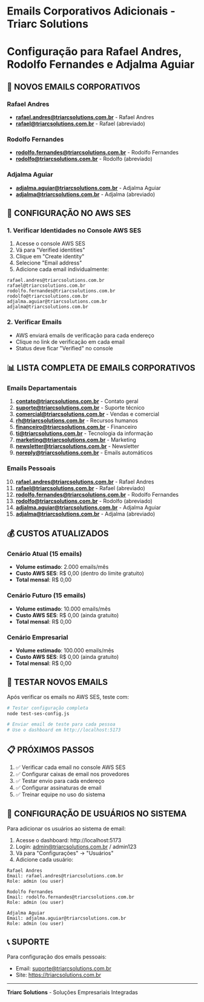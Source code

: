 # Emails Corporativos Adicionais - Triarc Solutions
# Configuração para Rafael Andres, Rodolfo Fernandes e Adjalma Aguiar

## 📧 NOVOS EMAILS CORPORATIVOS

### Rafael Andres
- **rafael.andres@triarcsolutions.com.br** - Rafael Andres
- **rafael@triarcsolutions.com.br** - Rafael (abreviado)

### Rodolfo Fernandes  
- **rodolfo.fernandes@triarcsolutions.com.br** - Rodolfo Fernandes
- **rodolfo@triarcsolutions.com.br** - Rodolfo (abreviado)

### Adjalma Aguiar
- **adjalma.aguiar@triarcsolutions.com.br** - Adjalma Aguiar
- **adjalma@triarcsolutions.com.br** - Adjalma (abreviado)

## 🔧 CONFIGURAÇÃO NO AWS SES

### 1. Verificar Identidades no Console AWS SES
1. Acesse o console AWS SES
2. Vá para "Verified identities"
3. Clique em "Create identity"
4. Selecione "Email address"
5. Adicione cada email individualmente:

```
rafael.andres@triarcsolutions.com.br
rafael@triarcsolutions.com.br
rodolfo.fernandes@triarcsolutions.com.br
rodolfo@triarcsolutions.com.br
adjalma.aguiar@triarcsolutions.com.br
adjalma@triarcsolutions.com.br
```

### 2. Verificar Emails
- AWS enviará emails de verificação para cada endereço
- Clique no link de verificação em cada email
- Status deve ficar "Verified" no console

## 📊 LISTA COMPLETA DE EMAILS CORPORATIVOS

### Emails Departamentais
1. **contato@triarcsolutions.com.br** - Contato geral
2. **suporte@triarcsolutions.com.br** - Suporte técnico
3. **comercial@triarcsolutions.com.br** - Vendas e comercial
4. **rh@triarcsolutions.com.br** - Recursos humanos
5. **financeiro@triarcsolutions.com.br** - Financeiro
6. **ti@triarcsolutions.com.br** - Tecnologia da informação
7. **marketing@triarcsolutions.com.br** - Marketing
8. **newsletter@triarcsolutions.com.br** - Newsletter
9. **noreply@triarcsolutions.com.br** - Emails automáticos

### Emails Pessoais
10. **rafael.andres@triarcsolutions.com.br** - Rafael Andres
11. **rafael@triarcsolutions.com.br** - Rafael (abreviado)
12. **rodolfo.fernandes@triarcsolutions.com.br** - Rodolfo Fernandes
13. **rodolfo@triarcsolutions.com.br** - Rodolfo (abreviado)
14. **adjalma.aguiar@triarcsolutions.com.br** - Adjalma Aguiar
15. **adjalma@triarcsolutions.com.br** - Adjalma (abreviado)

## 💰 CUSTOS ATUALIZADOS

### Cenário Atual (15 emails)
- **Volume estimado**: 2.000 emails/mês
- **Custo AWS SES**: R$ 0,00 (dentro do limite gratuito)
- **Total mensal**: R$ 0,00

### Cenário Futuro (15 emails)
- **Volume estimado**: 10.000 emails/mês
- **Custo AWS SES**: R$ 0,00 (ainda gratuito)
- **Total mensal**: R$ 0,00

### Cenário Empresarial
- **Volume estimado**: 100.000 emails/mês
- **Custo AWS SES**: R$ 0,00 (ainda gratuito)
- **Total mensal**: R$ 0,00

## 🧪 TESTAR NOVOS EMAILS

Após verificar os emails no AWS SES, teste com:

```bash
# Testar configuração completa
node test-ses-config.js

# Enviar email de teste para cada pessoa
# Use o dashboard em http://localhost:5173
```

## 📋 PRÓXIMOS PASSOS

1. ✅ Verificar cada email no console AWS SES
2. ✅ Configurar caixas de email nos provedores
3. ✅ Testar envio para cada endereço
4. ✅ Configurar assinaturas de email
5. ✅ Treinar equipe no uso do sistema

## 🔐 CONFIGURAÇÃO DE USUÁRIOS NO SISTEMA

Para adicionar os usuários ao sistema de email:

1. Acesse o dashboard: http://localhost:5173
2. Login: admin@triarcsolutions.com.br / admin123
3. Vá para "Configurações" → "Usuários"
4. Adicione cada usuário:

```
Rafael Andres
Email: rafael.andres@triarcsolutions.com.br
Role: admin (ou user)

Rodolfo Fernandes
Email: rodolfo.fernandes@triarcsolutions.com.br
Role: admin (ou user)

Adjalma Aguiar
Email: adjalma.aguiar@triarcsolutions.com.br
Role: admin (ou user)
```

## 📞 SUPORTE

Para configuração dos emails pessoais:
- Email: suporte@triarcsolutions.com.br
- Site: https://triarcsolutions.com.br

---

**Triarc Solutions** - Soluções Empresariais Integradas
